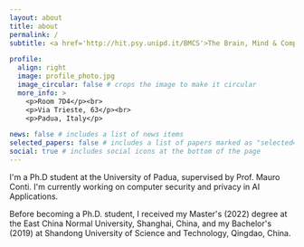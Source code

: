 ```yaml
---
layout: about
title: about
permalink: /
subtitle: <a href='http://hit.psy.unipd.it/BMCS'>The Brain, Mind & Computer Science</a>. Padua, Italy.

profile:
  align: right
  image: profile_photo.jpg
  image_circular: false # crops the image to make it circular
  more_info: >
    <p>Room 7D4</p><br>
    <p>Via Trieste, 63</p><br>
    <p>Padua, Italy</p>

news: false # includes a list of news items
selected_papers: false # includes a list of papers marked as "selected={true}"
social: true # includes social icons at the bottom of the page
---
```


I'm a Ph.D student at the University of Padua, supervised by Prof. Mauro Conti. I'm currently working on computer security and privacy in AI Applications.

Before becoming a Ph.D. student, I received my Master's (2022) degree at the East China Normal University, Shanghai, China, and my Bachelor's (2019) at Shandong University of Science and Technology, Qingdao, China.  